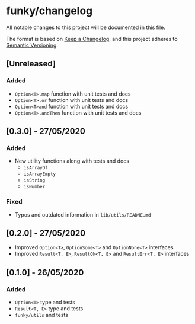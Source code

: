 # funky/changelog

All notable changes to this project will be documented in this file.

The format is based on [Keep a Changelog](https://keepachangelog.com/en/1.0.0/),
and this project adheres to [Semantic Versioning](https://semver.org/spec/v2.0.0.html).

## [Unreleased]

### Added

- `Option<T>.map` function with unit tests and docs
- `Option<T>.or` function with unit tests and docs
- `Option<T>and` function with unit tests and docs
- `Option<T>.andThen` function with unit tests and docs

## [0.3.0] - 27/05/2020

### Added

- New utility functions along with tests and docs
  - `isArrayOf`
  - `isArrayEmpty`
  - `isString`
  - `isNumber`
  
### Fixed

- Typos and outdated information in `lib/utils/README.md`

## [0.2.0] - 27/05/2020

- Improved `Option<T>`, `OptionSome<T>` and `OptionNone<T>` interfaces
- Improved `Result<T, E>`, `ResultOk<T, E>` and `ResultErr<T, E>` interfaces

## [0.1.0] - 26/05/2020

### Added

- `Option<T>` type and tests
- `Result<T, E>` type and tests
- `funky/utils` and tests
